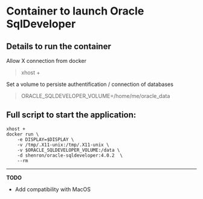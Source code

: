 # Container to launch Oracle SqlDeveloper

## Details to run the container
Allow X connection from docker
> xhost +

Set a volume to persiste authentification / connection of databases
> ORACLE_SQLDEVELOPER_VOLUME=/home/me/oracle_data


## Full script to start the application:

```
xhost +
docker run \
    -e DISPLAY=$DISPLAY \
    -v /tmp/.X11-unix:/tmp/.X11-unix \
    -v $ORACLE_SQLDEVELOPER_VOLUME:/data \
    -d shenron/oracle-sqldeveloper:4.0.2  \
    --rm
```

---

**TODO**
- Add compatibility with MacOS
